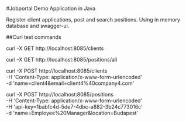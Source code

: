 #Jobportal Demo Application in Java

Register client applications, post and search positions. Using in memory database and swagger-ui. 

##Curl test commands

curl -X GET http://localhost:8085/clients

curl -X GET http://localhost:8085/positions/all

curl -X POST http://localhost:8085/clients \
	-H 'Content-Type: application/x-www-form-urlencoded' \
	-d 'name=client4&email=client4%40company4.com'

curl -X POST http://localhost:8085/positions \
	-H 'Content-Type: application/x-www-form-urlencoded' \
	-H 'api-key=1babfc4d-5de7-4dbc-a882-3b24c773016c' \
	-d 'name=Employee%20Manager&location=Budapest'
